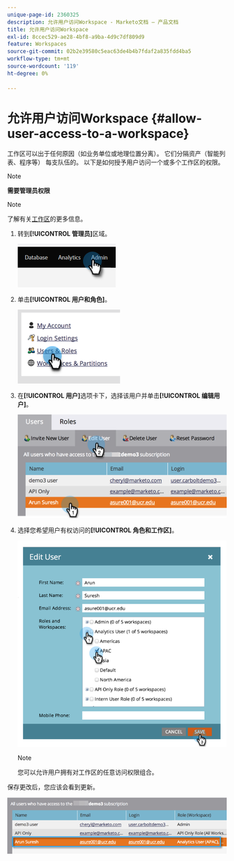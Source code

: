 ```yaml
---
unique-page-id: 2360325
description: 允许用户访问Workspace - Marketo文档 — 产品文档
title: 允许用户访问Workspace
exl-id: 8ccec529-ae28-4bf8-a9ba-4d9c7df809d9
feature: Workspaces
source-git-commit: 02b2e39580c5eac63de4b4b7fdaf2a835fdd4ba5
workflow-type: tm+mt
source-wordcount: '119'
ht-degree: 0%

---
```


# 允许用户访问Workspace {#allow-user-access-to-a-workspace}

工作区可以出于任何原因（如业务单位或地理位置分离）。 它们分隔资产（智能列表、程序等） 每支队伍的。 以下是如何授予用户访问一个或多个工作区的权限。

>[!NOTE]
>
>**需要管理员权限**

>[!NOTE]
>
>了解有关[工作区](/help/marketo/product-docs/administration/workspaces-and-person-partitions/understanding-workspaces-and-person-partitions.md)的更多信息。

1. 转到&#x200B;**[!UICONTROL 管理员]**&#x200B;区域。

   ![](assets/allow-user-access-to-a-workspace-1.png)

1. 单击&#x200B;**[!UICONTROL 用户和角色]**。

   ![](assets/allow-user-access-to-a-workspace-2.png)

1. 在&#x200B;**[!UICONTROL 用户]**&#x200B;选项卡下，选择该用户并单击&#x200B;**[!UICONTROL 编辑用户]**。

   ![](assets/allow-user-access-to-a-workspace-3.png)

1. 选择您希望用户有权访问的&#x200B;**[!UICONTROL 角色和工作区]**。

   ![](assets/allow-user-access-to-a-workspace-4.png)

   >[!NOTE]
   >
   >您可以允许用户拥有对工作区的任意访问权限组合。

保存更改后，您应该会看到更新。

![](assets/allow-user-access-to-a-workspace-5.png)

